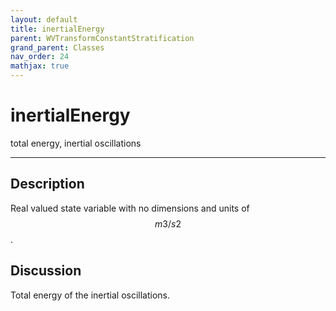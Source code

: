 ```yaml
---
layout: default
title: inertialEnergy
parent: WVTransformConstantStratification
grand_parent: Classes
nav_order: 24
mathjax: true
---
```


#  inertialEnergy

total energy, inertial oscillations


---

## Description
Real valued state variable with no dimensions and units of $$m3/s2$$.

## Discussion

Total energy of the inertial oscillations.

